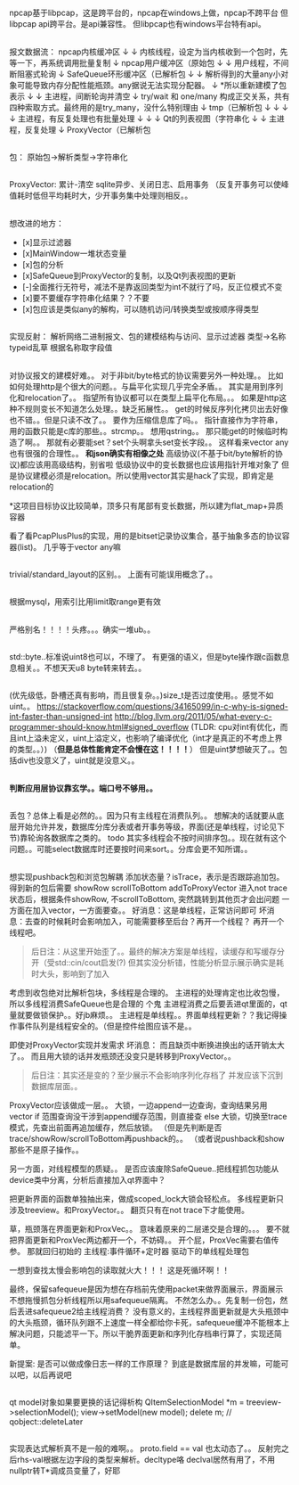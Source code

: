 #

##
npcap基于libpcap，这是跨平台的，npcap在windows上做，npcap不跨平台
但libpcap api跨平台。是api兼容性。
但libpcap也有windows平台特有api。

##
报文数据流：
npcap内核缓冲区
↓
↓         内核线程，设定为当内核收到一个包时，先等一下，再系统调用批量复制
↓
npcap用户缓冲区（原始包
↓
↓         用户线程，不间断阻塞式轮询
↓
SafeQueue环形缓冲区（已解析包
↓
↓         解析得到的大量any小对象可能导致内存分配性能瓶颈。any据说无法实现分配器。
↓         *所以重新建模了包表示
↓
↓         主进程，间断轮询并清空
↓         try/wait 和 one/many 构成正交关系，共有四种索取方式。最终用的是try_many，没什么特别理由
↓
tmp（已解析包
↓   ↓
↓   ↓      主进程，有反复处理也有批量处理
↓   ↓
↓   Qt的列表视图（字符串化
↓
↓     主进程，反复处理
↓
ProxyVector（已解析包

##
包：
原始包->解析类型->字符串化

##
ProxyVector:
累计-清空
sqlite异步、关闭日志、启用事务
（反复开事务可以使峰值耗时低但平均耗时大，少开事务集中处理则相反。。

##
想改进的地方：
- [x]显示过滤器
- [x]MainWindow一堆状态变量
- [x]包的分析
- [x]SafeQueue到ProxyVector的复制，以及Qt列表视图的更新
- [-]全面推行无符号，减法不是靠返回类型为int不就行了吗，反正位模式不变
- [x]要不要缓存字符串化结果？？不要
- [x]包应该是类似any的解构，可以随机访问/转换类型或按顺序得类型

##
实现反射：
解析网络二进制报文、包的建模结构与访问、显示过滤器
类型->名称
typeid乱草
根据名称取字段值

##
对协议报文的建模好难。。
对于非bit/byte格式的协议需要另外一种处理。。
比如如何处理http是个很大的问题。。与扁平化实现几乎完全矛盾。。
其实是用到序列化和relocation了。。
指望所有协议都可以在类型上扁平化布局。。。
如果是http这种不规则变长不知道怎么处理。。缺乏拓展性。。
get的时候反序列化拷贝出去好像也不错。。但是只读不改了。。
要作为压缩信息库了吗。。
指针直接作为字符串，用的函数只能是c库的那些。。strcmp。。
想用qstring。。
那只能get的时候临时构造了啊。。
那就有必要能set？set个头啊拿头set变长字段。。
这样看来vector any也有很强的合理性。。
**和json确实有相像之处**
高级协议(不基于bit/byte解析的协议)都应该用高级结构，别省啦
低级协议中的变长数据也应该用指针开堆对象了
但是协议建模必须是relocation。所以使用vector其实是hack了实现，即肯定是relocation的

*这项目目标协议比较简单，顶多只有尾部有变长数据，所以建为flat_map+异质容器

看了看PcapPlusPlus的实现，用的是bitset记录协议集合，基于抽象多态的协议容器(list)。
几乎等于vector any嘛

##
trivial/standard_layout的区别。。
上面有可能误用概念了。。

##
根据mysql，用索引比用limit取range更有效

##
严格别名！！！！头疼。。。确实一堆ub。。

##
std::byte..标准说uint8也可以，不理了。
有更强的语义，但是byte操作跟c函数息息相关。。不想天天u8 byte转来转去。。

##
(优先级低，卧槽还真有影响，而且很复杂。。)size_t是否过度使用。。感觉不如uint。。
<https://stackoverflow.com/questions/34165099/in-c-why-is-signed-int-faster-than-unsigned-int>
<http://blog.llvm.org/2011/05/what-every-c-programmer-should-know.html#signed_overflow>
(TLDR: cpu对int有优化，而且int上溢未定义，uint上溢定义，也影响了编译优化（int才是真正的不考虑上界的类型。。）)
（**但是总体性能肯定不会慢在这！！！！**）
但是uint梦想破灭了。。包括div也没意义了，uint就是没意义。。

##
**判断应用层协议靠玄学。。端口号不够用。。**

##
丢包？总体上看是必然的。。因为只有主线程在消费队列。。
想解决的话就要从底层开始允许并发，数据库分库分表或者开事务等级，界面(还是单线程，讨论见下节)靠轮询各数据库之类的。
todo 其实多线程会不按时间排序包。。现在就有这个问题。。可能select数据库时还要按时间来sort。。分库会更不知所谓。。


##
想实现pushback包和浏览包解耦
添加状态量？isTrace，表示是否跟踪追加包。
得到新的包后需要 showRow scrollToBottom addToProxyVector
进入not trace状态后，根据条件showRow, 不scrollToBottom,
突然跳转到其他页才会出问题
一方面在加入vector，一方面要查。。
好消息：这是单线程，正常访问即可
坏消息：去查的时候耗时会影响加入，可能需要移至后台？再开一个线程？
再开一个线程吧。
> 后日注：从这里开始歪了。。最终的解决方案是单线程，读缓存和写缓存分开（受std::cin/cout启发(?)
> 但其实没分析错，性能分析显示展示确实是耗时大头，影响到了加入

考虑到收包绝对比解析包块，多线程是合理的。
主进程的处理肯定也比收包慢，所以多线程消费SafeQueue也是合理的 个鬼
主进程消费之后要丢进qt里面的，qt量就要做锁保护。。好jb麻烦。。
主进程是单线程。。界面单线程更新？？我记得操作事件队列是线程安全的。（但是控件绘图应该不是。。

即使对ProxyVector实现并发需求
坏消息：
而且缺页中断换进换出的话开销太大了。。
而且用大锁的话并发瓶颈还没变只是转移到ProxyVector。。
> 后日注：其实还是变的？至少展示不会影响序列化存档了
> 并发应该下沉到数据库层面。。

ProxyVector应该做成一层。。
大锁，一边append一边查询，查询结果另用vector
if 范围查询没干涉到append缓存范围，则直接查
else 大锁，切换至trace模式，先查出前面再追加缓存，然后放锁。
（但是先判断是否trace/showRow/scrollToBottom再pushback的。。
（或者说pushback和show那些不是原子操作。。

另一方面，对线程模型的质疑。。
是否应该废除SafeQueue..把线程抓包功能从device类中分离，分析后直接加入qt界面中？

把更新界面的函数单独抽出来，做成scoped_lock大锁会轻松点。
多线程更新只涉及treeview。和ProxyVector。。
翻页只有在not trace下才能使用。

草，瓶颈落在界面更新和ProxVec。。
意味着原来的二层递交是合理的。。。
要不就把界面更新和ProxVec两边都开一个，不妨碍。。
开个屁，ProxVec需要右值传参。
那就回归初始的 主线程:事件循环+定时器 驱动下的单线程处理包

一想到查找太慢会影响包的读取就火大！！！
这是死循环啊！！

最终，保留safequeue是因为想在存档前先使用packet来做界面展示，界面展示不想拖慢抓包分析线程所以用safequeue隔离。
不然怎么办。。先复制一份包，然后丢进safequeue2给主线程消费？
没有意义的，主线程界面更新就是大头瓶颈中的大头瓶颈，循环队列跟不上速度一样全都给你卡死，safequeue缓冲不能根本上解决问题，只能滤平一下。所以干脆界面更新和序列化存档串行算了，实现还简单。

新提案: 是否可以做成像日志一样的工作原理？
到底是数据库层的并发嘛，可能可以吧，以后再说吧

##
qt model对象如果要更换的话记得析构
QItemSelectionModel *m = treeview->selectionModel();
view->setModel(new model);
delete m;
//
qobject::deleteLater

##
实现表达式解析真不是一般的难啊。。
proto.field == val 也太动态了。。
反射完之后rhs-val根据左边字段的类型来解析。decltype咯
declval居然有用了，不用nullptr转T*调成员变量了，好耶
